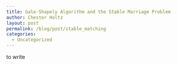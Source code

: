 ```yaml
---
title: Gale-Shapely Algorithm and the Stable Marriage Problem
author: Chester Holtz
layout: post
permalink: /blog/post/stable_matching
categories:
  - Uncategorized
---
```


to write

